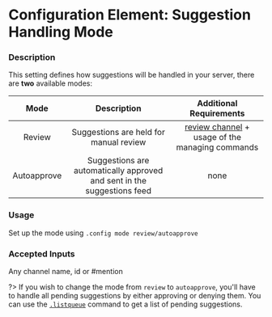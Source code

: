 # Configuration Element: Suggestion Handling Mode

### Description
This setting defines how suggestions will be handled in your server, there are **two** available modes:

| Mode         | Description                                                                 | Additional Requirements                    |
|:------------:|:---------------------------------------------------------------------------:|:------------------------------------------:|
| Review       | Suggestions are held for manual review                                      | [review channel](/config/review.md) + usage of the managing commands |
| Autoapprove  | Suggestions are automatically approved and sent in the suggestions feed     | none                                          |


### Usage
Set up the mode using `.config mode review/autoapprove`

### Accepted Inputs
Any channel name, id or #mention

?> If you wish to change the mode from `review` to `autoapprove`, you'll have to handle all pending suggestions by either approving or denying them. You can use the [`.listqueue`](/staff/listqueue.md) command to get a list of pending suggestions.
